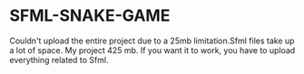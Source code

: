 # SFML-SNAKE-GAME
Couldn't upload the entire project due to a 25mb limitation.Sfml files take up a lot of space. My project 425 mb. If you want it to work, you have to upload everything related to Sfml.
